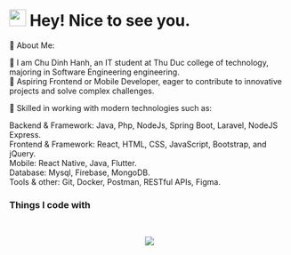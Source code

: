 <h1><img src="https://emojis.slackmojis.com/emojis/images/1531849430/4246/blob-sunglasses.gif?1531849430" width="30"/> Hey! Nice to see you.</h1>

🌱 About Me:</br>

🚀 I am Chu Dinh Hanh, an IT student at Thu Duc college of technology, majoring in Software Engineering engineering.</br>
🚀 Aspiring Frontend or Mobile Developer, eager to contribute to innovative projects and solve complex challenges.</br>

🌱 Skilled in working with modern technologies such as:</br>

Backend & Framework: Java, Php, NodeJs, Spring Boot, Laravel, NodeJS Express.</br>
Frontend & Framework: React, HTML, CSS, JavaScript, Bootstrap, and jQuery.</br>
Mobile: React Native, Java, Flutter.</br>
Database: Mysql, Firebase, MongoDB.</br>
Tools & other: Git, Docker, Postman, RESTful APIs, Figma.</br>
<h3>Things I code with</h3></br>
<p align="center">
    <img src="https://skillicons.dev/icons?i=github,laravel,cs,java,js,react,nodejs,redux,regex,mongodb,firebase,figma,css,bootstrap,docker,postman" />
</p>

